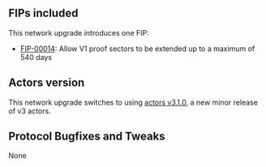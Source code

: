 ## FIPs included

This network upgrade introduces one FIP:

- [FIP-00014](https://github.com/filecoin-project/FIPs/blob/master/FIPS/fip-0014.md): Allow V1 proof sectors to be extended up to a maximum of 540 days

## Actors version

This network upgrade switches to using [actors v3.1.0](https://github.com/filecoin-project/specs-actors/releases/tag/v3.1.0), a new minor release of v3 actors.

## Protocol Bugfixes and Tweaks

None
